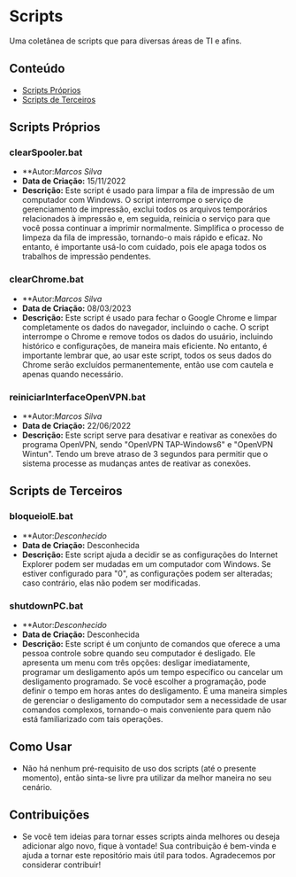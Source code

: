 # Scripts

Uma coletânea de scripts que para diversas áreas de TI e afins.

## Conteúdo

- [Scripts Próprios](#scripts-próprios)
- [Scripts de Terceiros](#scripts-de-terceiros)

## Scripts Próprios

### clearSpooler.bat

- **Autor:*Marcos Silva* 
- **Data de Criação:** 15/11/2022
- **Descrição:** Este script é usado para limpar a fila de impressão de um computador com Windows. O script interrompe o serviço de gerenciamento de impressão, exclui todos os arquivos temporários relacionados à impressão e, em seguida, reinicia o serviço para que você possa continuar a imprimir normalmente. Simplifica o processo de limpeza da fila de impressão, tornando-o mais rápido e eficaz. No entanto, é importante usá-lo com cuidado, pois ele apaga todos os trabalhos de impressão pendentes.

### clearChrome.bat

- **Autor:*Marcos Silva* 
- **Data de Criação:** 08/03/2023
- **Descrição:** Este script é usado para fechar o Google Chrome e limpar completamente os dados do navegador, incluindo o cache. O script interrompe o Chrome e remove todos os dados do usuário, incluindo histórico e configurações, de maneira mais eficiente. No entanto, é importante lembrar que, ao usar este script, todos os seus dados do Chrome serão excluídos permanentemente, então use com cautela e apenas quando necessário.

### reiniciarInterfaceOpenVPN.bat

- **Autor:*Marcos Silva* 
- **Data de Criação:** 22/06/2022
- **Descrição:** Este script serve para desativar e reativar as conexões do programa OpenVPN, sendo "OpenVPN TAP-Windows6" e "OpenVPN Wintun". Tendo um breve atraso de 3 segundos para permitir que o sistema processe as mudanças antes de reativar as conexões.

## Scripts de Terceiros

### bloqueioIE.bat

- **Autor:*Desconhecido* 
- **Data de Criação:** Desconhecida
- **Descrição:** Este script ajuda a decidir se as configurações do Internet Explorer podem ser mudadas em um computador com Windows. Se estiver configurado para "0", as configurações podem ser alteradas; caso contrário, elas não podem ser modificadas.

### shutdownPC.bat

- **Autor:*Desconhecido* 
- **Data de Criação:** Desconhecida
- **Descrição:** Este script é um conjunto de comandos que oferece a uma pessoa controle sobre quando seu computador é desligado. Ele apresenta um menu com três opções: desligar imediatamente, programar um desligamento após um tempo específico ou cancelar um desligamento programado. Se você escolher a programação, pode definir o tempo em horas antes do desligamento. É uma maneira simples de gerenciar o desligamento do computador sem a necessidade de usar comandos complexos, tornando-o mais conveniente para quem não está familiarizado com tais operações.

## Como Usar

- Não há nenhum pré-requisito de uso dos scripts (até o presente momento), então sinta-se livre pra utilizar da melhor maneira no seu cenário.

## Contribuições

- Se você tem ideias para tornar esses scripts ainda melhores ou deseja adicionar algo novo, fique à vontade! Sua contribuição é bem-vinda e ajuda a tornar este repositório mais útil para todos. Agradecemos por considerar contribuir!
